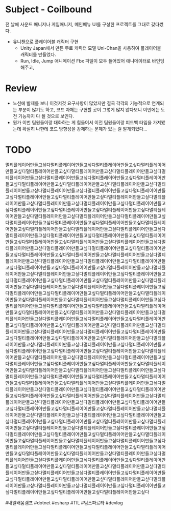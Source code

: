 # Subject - Coilbound
전 날에 사운드 매니저나 게임매니저, 메인메뉴 UI를 구성한 프로젝트를 그대로 갖다썼다.

* 유니챈으로 플레이어블 캐릭터 구현
	* Unity Japan에서 만든 무료 캐릭터 모델 Uni-Chan을 사용하여 플레이어블 캐릭터를 만들었다.
	* Run, Idle, Jump 애니메이션 Fbx 파일이 모두 들어있어 애니메이터로 바인딩해주고, 
# Review
* 노션에 발제를 보니 이것저것 요구사항이 많았지만 결국 각각의 기능적으로 연계되는 부분이 많기도 하고, 코드 자체는 구현할 곳이 그렇게 많지 않다보니 이번에는 도전 기능까지 다 될 것으로 보인다.
* 뭔가 이번 팀원들이랑 대화하는 게 힘들어서 이전 팀원들이랑 피드백 타임을 가져봤는데 확실히 나한테 코드 방향성을 강제하는 문제가 있는 걸 알게되었다...

# TODO
멀티플레이어만들고싶다멀티플레이어만들고싶다멀티플레이어만들고싶다멀티플레이어만들고싶다멀티플레이어만들고싶다멀티플레이어만들고싶다멀티플레이어만들고싶다멀티플레이어만들고싶다멀티플레이어만들고싶다멀티플레이어만들고싶다멀티플레이어만들고싶다멀티플레이어만들고싶다멀티플레이어만들고싶다멀티플레이어만들고싶다멀티플레이어만들고싶다멀티플레이어만들고싶다멀티플레이어만들고싶다멀티플레이어만들고싶다멀티플레이어만들고싶다멀티플레이어만들고싶다멀티플레이어만들고싶다멀티플레이어만들고싶다멀티플레이어만들고싶다멀티플레이어만들고싶다멀티플레이어만들고싶다멀티플레이어만들고싶다멀티플레이어만들고싶다멀티플레이어만들고싶다멀티플레이어만들고싶다멀티플레이어만들고싶다멀티플레이어만들고싶다멀티플레이어만들고싶다멀티플레이어만들고싶다멀티플레이어만들고싶다멀티플레이어만들고싶다멀티플레이어만들고싶다멀티플레이어만들고싶다멀티플레이어만들고싶다멀티플레이어만들고싶다멀티플레이어만들고싶다멀티플레이어만들고싶다멀티플레이어만들고싶다멀티플레이어만들고싶다멀티플레이어만들고싶다멀티플레이어만들고싶다멀티플레이어만들고싶다멀티플레이어만들고싶다멀티플레이어만들고싶다멀티플레이어만들고싶다멀티플레이어만들고싶다멀티플레이어만들고싶다멀티플레이어만들고싶다멀티플레이어만들고싶다멀티플레이어만들고싶다멀티플레이어만들고싶다멀티플레이어만들고싶다멀티플레이어만들고싶다멀티플레이어만들고싶다멀티플레이어만들고싶다멀티플레이어만들고싶다멀티플레이어만들고싶다멀티플레이어만들고싶다멀티플레이어만들고싶다멀티플레이어만들고싶다멀티플레이어만들고싶다멀티플레이어만들고싶다멀티플레이어만들고싶다멀티플레이어만들고싶다멀티플레이어만들고싶다멀티플레이어만들고싶다멀티플레이어만들고싶다멀티플레이어만들고싶다멀티플레이어만들고싶다멀티플레이어만들고싶다멀티플레이어만들고싶다멀티플레이어만들고싶다멀티플레이어만들고싶다멀티플레이어만들고싶다멀티플레이어만들고싶다멀티플레이어만들고싶다멀티플레이어만들고싶다멀티플레이어만들고싶다멀티플레이어만들고싶다멀티플레이어만들고싶다멀티플레이어만들고싶다멀티플레이어만들고싶다멀티플레이어만들고싶다멀티플레이어만들고싶다멀티플레이어만들고싶다멀티플레이어만들고싶다멀티플레이어만들고싶다멀티플레이어만들고싶다멀티플레이어만들고싶다멀티플레이어만들고싶다멀티플레이어만들고싶다멀티플레이어만들고싶다멀티플레이어만들고싶다멀티플레이어만들고싶다멀티플레이어만들고싶다멀티플레이어만들고싶다멀티플레이어만들고싶다멀티플레이어만들고싶다멀티플레이어만들고싶다멀티플레이어만들고싶다멀티플레이어만들고싶다멀티플레이어만들고싶다멀티플레이어만들고싶다멀티플레이어만들고싶다멀티플레이어만들고싶다멀티플레이어만들고싶다멀티플레이어만들고싶다멀티플레이어만들고싶다멀티플레이어만들고싶다멀티플레이어만들고싶다멀티플레이어만들고싶다멀티플레이어만들고싶다멀티플레이어만들고싶다멀티플레이어만들고싶다멀티플레이어만들고싶다멀티플레이어만들고싶다멀티플레이어만들고싶다멀티플레이어만들고싶다멀티플레이어만들고싶다멀티플레이어만들고싶다멀티플레이어만들고싶다멀티플레이어만들고싶다멀티플레이어만들고싶다멀티플레이어만들고싶다멀티플레이어만들고싶다멀티플레이어만들고싶다멀티플레이어만들고싶다멀티플레이어만들고싶다멀티플레이어만들고싶다멀티플레이어만들고싶다멀티플레이어만들고싶다멀티플레이어만들고싶다멀티플레이어만들고싶다멀티플레이어만들고싶다멀티플레이어만들고싶다멀티플레이어만들고싶다멀티플레이어만들고싶다멀티플레이어만들고싶다멀티플레이어만들고싶다멀티플레이어만들고싶다멀티플레이어만들고싶다멀티플레이어만들고싶다멀티플레이어만들고싶다멀티플레이어만들고싶다멀티플레이어만들고싶다멀티플레이어만들고싶다멀티플레이어만들고싶다멀티플레이어만들고싶다멀티플레이어만들고싶다멀티플레이어만들고싶다멀티플레이어만들고싶다멀티플레이어만들고싶다멀티플레이어만들고싶다멀티플레이어만들고싶다멀티플레이어만들고싶다멀티플레이어만들고싶다멀티플레이어만들고싶다멀티플레이어만들고싶다멀티플레이어만들고싶다멀티플레이어만들고싶다멀티플레이어만들고싶다멀티플레이어만들고싶다멀티플레이어만들고싶다멀티플레이어만들고싶다멀티플레이어만들고싶다멀티플레이어만들고싶다멀티플레이어만들고싶다멀티플레이어만들고싶다멀티플레이어만들고싶다멀티플레이어만들고싶다멀티플레이어만들고싶다멀티플레이어만들고싶다멀티플레이어만들고싶다멀티플레이어만들고싶다멀티플레이어만들고싶다멀티플레이어만들고싶다멀티플레이어만들고싶다멀티플레이어만들고싶다멀티플레이어만들고싶다멀티플레이어만들고싶다

#내일배움캠프 #dotnet #csharp #TIL #팀스파르타 #devlog